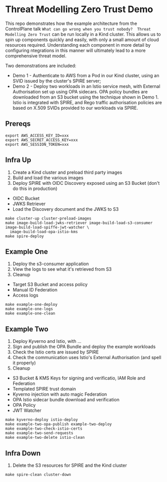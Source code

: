 # Threat Modelling Zero Trust Demo

This repo demonstrates how the example architecture from the ControlPlane talk `What can go wrong when you trust nobody? 
Threat Modelling Zero Trust` can be run locally in a Kind cluster. This allows us to spin up components quickly and 
easily, with only a small amount of cloud resources required. Understanding each component in more detail by configuring
ntegrations in this manner will ultimately lead to a more comprehensive threat model.

Two demonstrations are included:
- Demo 1 - Authenticate to AWS from a Pod in our Kind cluster, using an SVID issued by the cluster's SPIRE server;
- Demo 2 - Deploy two workloads in an Istio service mesh, with External Authorisation set up using OPA sidecars. 
OPA policy bundles are downloaded from an S3 bucket using the technique shown in Demo 1. Istio is integrated with SPIRE, 
and Rego traffic authorisation policies are based on X.509 SVIDs provided to our workloads via SPIRE.

## Prereqs

```shell
export AWS_ACCESS_KEY_ID=xxx
export AWS_SECRET_ACCESS_KEY=xxx
export AWS_SESSION_TOKEN=xxx
```

## Infra Up

1. Create a Kind cluster and preload third party images
2. Build and load the various images
3. Deploy SPIRE with OIDC Discovery exposed using an S3 Bucket (don't do this in production)

* OIDC Bucket
* JWKS Retriever
* Load the Discovery document and the JWKS to S3

```shell
make cluster-up cluster-preload-images
make image-build-load-jwks-retriever image-build-load-s3-consumer image-build-load-spiffe-jwt-watcher \
  image-build-load-opa-istio-kms
make spire-deploy
```

## Example One

1. Deploy the s3-consumer application
2. View the logs to see what it's retrieved from S3
3. Cleanup

* Target S3 Bucket and access policy
* Manual ID Federation
* Access logs

```shell
make example-one-deploy
make example-one-logs
make example-one-clean
```

## Example Two

1. Deploy Kyverno and Istio, with ...
2. Sign and publish the OPA Bundle and deploy the example workloads
3. Check the Istio certs are issued by SPIRE
4. Check the communication uses Istio's External Authorisation (and spell it properly)
5. Cleanup

* S3 Bucket & KMS Keys for signing and verificatio, IAM Role and Federation
* Templated SPIRE trust domain
* Kyverno injection with auto magic Federation
* OPA Istio sidecar bundle download and verification
* OPA Policy
* JWT Watcher

```shell
make kyverno-deploy istio-deploy
make example-two-opa-publish example-two-deploy
make example-two-check-istio-certs
make example-two-send-requests
make example-two-delete istio-clean
```

## Infra Down

1. Delete the S3 resources for SPIRE and the Kind cluster

```shell
make spire-clean cluster-down
```
